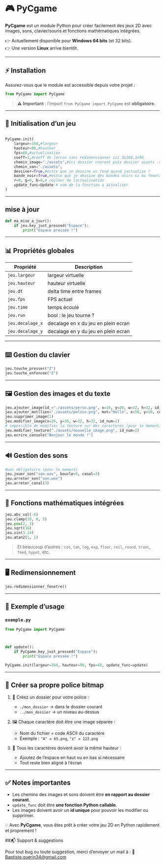 # 🎮 PyCgame

**PyCgame** est un module Python pour créer facilement des jeux 2D avec images, sons, clavier/souris et fonctions mathématiques intégrées.

👉 Actuellement disponible pour **Windows 64 bits** (et 32 bits).  
👉 Une version **Linux** arrive bientôt.  

---

## ⚡ Installation

Assurez-vous que le module est accessible depuis votre projet :

```python
from PyCgame import PyCgame
```

> ⚠️ **Important** : l’import `from PyCgame import PyCgame` est **obligatoire**.

---

## 🚀 Initialisation d’un jeu

```python

PyCgame.init(
    largeur=160,#largeur
    hauteur=90,#hauteur
    fps=60,#actualisation
    coeff=3,#coeff de lecran sans redimensionner ici 3x160,3x90
    chemin_image="./assets",#ici dossier courant puis dossier assets -> si rien mis, les images doivent etre dans le meme dossier dexecution  ../assets etc....
    chemin_son="./assets",
    dessiner=True,#estce que je dessine un fond quand jactualise ?
    bande_noir=True,#estce que je dessine des bandes noirs si ma fenetre en plein ecran nest pas proportionnel a lecran ?
    r=0, g=0, b=0,# couleur de lactualisation
    update_func=Update # nom de la fonction a actualiser
)
```

---

## mise à jour

```python
def ma_mise_a_jour():
    if jeu.key_just_pressed("Espace"):
        print("Espace pressée !")

```

---

## 📊 Propriétés globales

| Propriété         | Description                          |
| ------------------| -----------------------              |
| `jeu.largeur`     | largeur virtuelle                    |
| `jeu.hauteur`     | hauteur virtuelle                    |
| `jeu.dt`          | delta time entre frames              |
| `jeu.fps`         | FPS actuel                           |
| `jeu.time`        | temps écoulé                         |
| `jeu.run`         | bool : le jeu tourne ?               |
| `jeu.decalage_x`  | decalage en x du jeu en plein ecran  | 
| `jeu.decalage_y`  | decalage en y du jeu en plein ecran  | 
---

## ⌨️ Gestion du clavier

```python
jeu.touche_presser("Z")
jeu.touche_enfoncee("Z")
```

---

## 🖼️ Gestion des images et du texte

```python
jeu.ajouter_image(id_="./assets/perso.png", x=10, y=20, w=32, h=32, id_num=2)
jeu.ajouter_mot(lien="./assets/police.png", mot="Hello", x=50, y=50, coeff=1, ecart=1, id_num=1)
jeu.supprimer_image(1)
jeu.modifier_image(x=20, y=30, w=32, h=32, id_num=1)
# impossible de modifier la texture sur des caracteres (pour le moment)
jeu.modifier_texture("./assets/nouvelle_image.png", id_num=2)
jeu.ecrire_console("Bonjour le monde !")
```

---

## 🔊 Gestion des sons

```python
#wav obligatoire (pour le moment)
jeu.jouer_son("son.wav", boucle=0, canal=3)
jeu.arreter_son("son.wav")
jeu.arreter_canal(3)
```

---

## 🧮 Fonctions mathématiques intégrées

```python
jeu.abs_val(-5)
jeu.clamp(10, 0, 5)
jeu.pow(2, 3)
jeu.sqrt(16)
jeu.sin(3.14)
jeu.atan2(1, 1)
```

> Et beaucoup d’autres : `cos`, `tan`, `log`, `exp`, `floor`, `ceil`, `round`, `trunc`, `fmod`, `hypot`, etc.

---

## 🖥️ Redimensionnement

```python
jeu.redimensionner_fenetre()
```

---

## 📂 Exemple d’usage

### `exemple.py`

```python
from PyCgame import PyCgame



def update():
    if PyCgame.key_just_pressed("Espace"):
        print("Espace pressée !")

PyCgame.init(largeur=160, hauteur=90, fps=60, update_func=update)
```





---

## 📝 Créer sa propre police bitmap

1. 📁 Créez un dossier pour votre police :

   * `./mon_dossier` → dans le dossier courant
   * `../mon_dossier` → un niveau au-dessus

2. 🖼️ Chaque caractère doit être une image séparée :

   * Nom du fichier = code ASCII du caractère
   * Exemple : `"A" = 65.png`, `"z" = 122.png`

3. 📏 Tous les caractères doivent avoir la même hauteur :

   * Ajoutez de l’espace en haut ou en bas si nécessaire
   * Tout reste bien aligné à l’écran

---

## ✅ Notes importantes

* Les chemins des images et sons doivent être **en rapport au dossier courant**.
* `update_func` doit être **une fonction Python callable**.
* Les images doivent avoir un **id unique** pour pouvoir les modifier ou supprimer.

💡 Avec **PyCgame**, vous êtes prêt à créer votre jeu 2D en Python rapidement et proprement !

##📬 Support & suggestions

Pour tout bug ou toute suggestion, merci d’envoyer un mail à :
📧 Baptiste.guerin34@gmail.com
